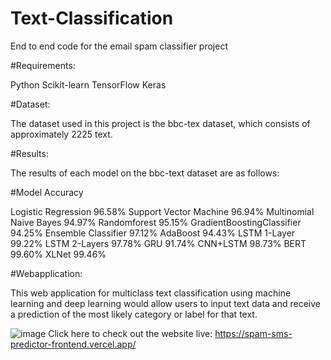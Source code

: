 # Text-Classification

End to end code for the email spam classifier project

#Requirements:

Python
Scikit-learn
TensorFlow
Keras

#Dataset:

The dataset used in this project is the bbc-tex dataset, which consists of approximately 2225 text.

#Results:

The results of each model on the bbc-text dataset are as follows:

#Model	Accuracy

Logistic Regression	96.58%
Support Vector Machine	96.94%
Multinomial Naive Bayes	94.97%
Randomforest	95.15%
GradientBoostingClassifier	94.25%
Ensemble Classifier	97.12%
AdaBoost	94.43%
LSTM 1-Layer	99.22%
LSTM 2-Layers	97.78%
GRU	91.74%
CNN+LSTM	98.73%
BERT	99.60%
XLNet	99.46%

#Webapplication:

This web application for multiclass text classification using machine learning and deep learning would allow users to input text data and receive a prediction of the most likely category or label for that text.

![image](https://github.com/user-attachments/assets/a1dcc80b-76dd-410a-b2f9-3c3a3f8935fc)
Click here to check out the website live: https://spam-sms-predictor-frontend.vercel.app/
